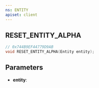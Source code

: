 ```yaml
---
ns: ENTITY
apiset: client
---
```

## RESET_ENTITY_ALPHA

```c
// 0x744B9EF44779D9AB
void RESET_ENTITY_ALPHA(Entity entity);
```


## Parameters
* **entity**:



